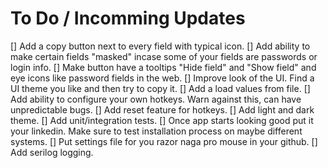 # To Do / Incomming Updates
[] Add a copy button next to every field with typical icon.
[] Add ability to make certain fields "masked" incase some of your fields are passwords or login info. 
    [] Make button have a tooltips "Hide field" and "Show field" and eye icons like password fields in the web.
[] Improve look of the UI. Find a UI theme you like and then try to copy it. 
[] Add a load values from file.
[] Add ability to configure your own hotkeys. Warn against this, can have unpredictable bugs.
[] Add reset feature for hotkeys.
[] Add light and dark theme.
[] Add unit/integration tests.
[] Once app starts looking good put it your linkedin. Make sure to test installation process on maybe different systems.
[] Put settings file for you razor naga pro mouse in your github.
[] Add serilog logging.